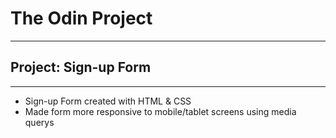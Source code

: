 # **The Odin Project**
___
## Project: Sign-up Form
___

* Sign-up Form created with HTML & CSS
* Made form more responsive to mobile/tablet screens using media querys
